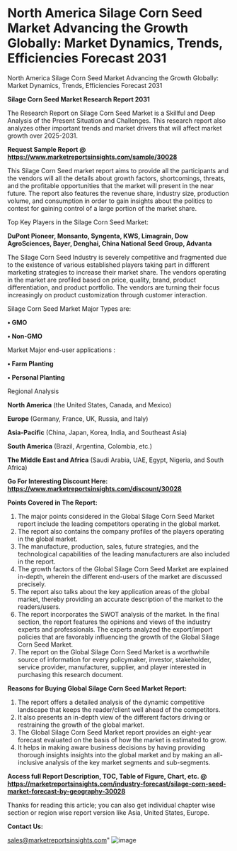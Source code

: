 # North America Silage Corn Seed Market Advancing the Growth Globally: Market Dynamics, Trends, Efficiencies Forecast 2031
 North America Silage Corn Seed Market Advancing the Growth Globally: Market Dynamics, Trends, Efficiencies Forecast 2031

<strong>Silage Corn Seed Market Research Report 2031</strong>

The Research Report on Silage Corn Seed Market is a Skillful and Deep Analysis of the Present Situation and Challenges. This research report also analyzes other important trends and market drivers that will affect market growth over 2025-2031.

<strong>Request Sample Report @ <a href=https://www.marketreportsinsights.com/sample/30028>https://www.marketreportsinsights.com/sample/30028</a></strong>

This Silage Corn Seed market report aims to provide all the participants and the vendors will all the details about growth factors, shortcomings, threats, and the profitable opportunities that the market will present in the near future. The report also features the revenue share, industry size, production volume, and consumption in order to gain insights about the politics to contest for gaining control of a large portion of the market share.

Top Key Players in the Silage Corn Seed Market:

<strong>DuPont Pioneer, Monsanto, Syngenta, KWS, Limagrain, Dow AgroSciences, Bayer, Denghai, China National Seed Group, Advanta</strong>

The Silage Corn Seed Industry is severely competitive and fragmented due to the existence of various established players taking part in different marketing strategies to increase their market share. The vendors operating in the market are profiled based on price, quality, brand, product differentiation, and product portfolio. The vendors are turning their focus increasingly on product customization through customer interaction.

Silage Corn Seed Market Major Types are:

<strong>• GMO

• Non-GMO</strong>

Market Major end-user applications :

<strong>• Farm Planting

• Personal Planting</strong>

Regional Analysis

</u><strong><b>North America</b></strong> (the United States, Canada, and Mexico)

<strong><b>Europe </b></strong>(Germany, France, UK, Russia, and Italy)

<strong><b>Asia-Pacific</b></strong> (China, Japan, Korea, India, and Southeast Asia)

<strong><b>South America</b></strong> (Brazil, Argentina, Colombia, etc.)

<strong><b>The Middle East and Africa</b></strong> (Saudi Arabia, UAE, Egypt, Nigeria, and South Africa)

<strong>Go For Interesting Discount Here: <a href=https://www.marketreportsinsights.com/discount/30028>https://www.marketreportsinsights.com/discount/30028</a></strong>

<strong>Points Covered in The Report:</strong>
<ol>
  <li>The major points considered in the Global Silage Corn Seed Market report include the leading competitors operating in the global market.</li>
  <li>The report also contains the company profiles of the players operating in the global market.</li>
  <li>The manufacture, production, sales, future strategies, and the technological capabilities of the leading manufacturers are also included in the report.</li>
  <li>The growth factors of the Global Silage Corn Seed Market are explained in-depth, wherein the different end-users of the market are discussed precisely.</li>
  <li>The report also talks about the key application areas of the global market, thereby providing an accurate description of the market to the readers/users.</li>
  <li>The report incorporates the SWOT analysis of the market. In the final section, the report features the opinions and views of the industry experts and professionals. The experts analyzed the export/import policies that are favorably influencing the growth of the Global Silage Corn Seed Market.</li>
  <li>The report on the Global Silage Corn Seed Market is a worthwhile source of information for every policymaker, investor, stakeholder, service provider, manufacturer, supplier, and player interested in purchasing this research document.</li>
</ol>
<strong>Reasons for Buying Global Silage Corn Seed Market Report:</strong>

<ol>
  <li>The report offers a detailed analysis of the dynamic competitive landscape that keeps the reader/client well ahead of the competitors.</li>
  <li>It also presents an in-depth view of the different factors driving or restraining the growth of the global market.</li>
  <li>The Global Silage Corn Seed Market report provides an eight-year forecast evaluated on the basis of how the market is estimated to grow.</li>
  <li>It helps in making aware business decisions by having providing thorough insights insights into the global market and by making an all-inclusive analysis of the key market segments and sub-segments.</li>
</ol>
<strong>Access full Report Description, TOC, Table of Figure, Chart, etc. @ <a href=https://marketreportsinsights.com/industry-forecast/silage-corn-seed-market-forecast-by-geography-30028>https://marketreportsinsights.com/industry-forecast/silage-corn-seed-market-forecast-by-geography-30028</a></strong>


Thanks for reading this article; you can also get individual chapter wise section or region wise report version like Asia, United States, Europe.

<strong>Contact Us:</strong>

sales@marketreportsinsights.com"
![image](https://github.com/user-attachments/assets/dbcef245-0aaa-4cd3-8ca5-994bac302452)
